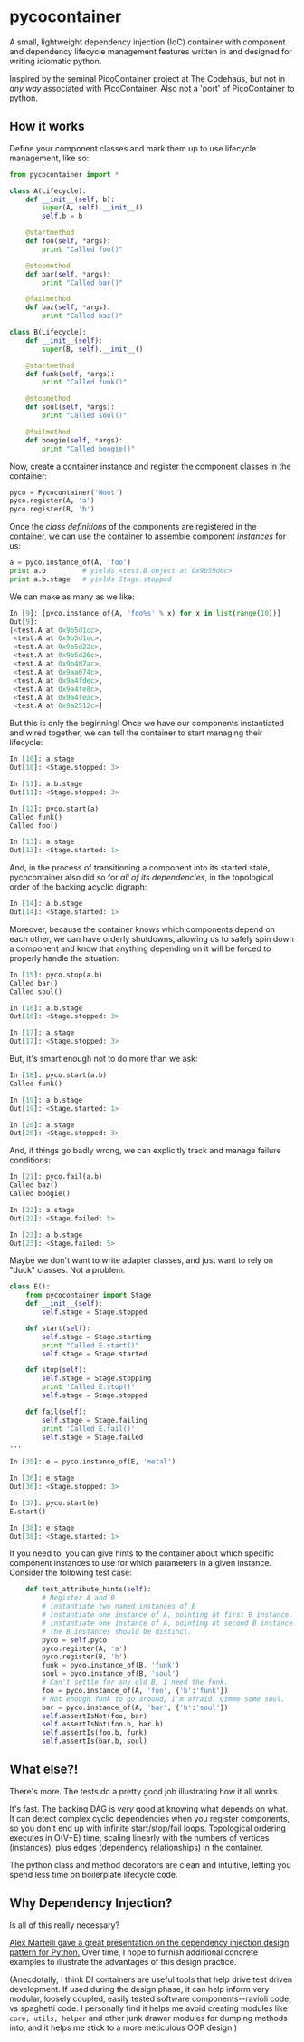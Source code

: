 pycocontainer
=============

A small, lightweight dependency injection (IoC) container with component and dependency lifecycle management features written in and designed for writing idiomatic python.

Inspired by the seminal PicoContainer project at The Codehaus, but not in _any way_ associated with PicoContainer.  Also not a 'port' of PicoContainer to python.


How it works
------------

Define your component classes and mark them up to use lifecycle management, like so:

```python
from pycocontainer import *

class A(Lifecycle):
    def __init__(self, b):
        super(A, self).__init__()
        self.b = b

    @startmethod
    def foo(self, *args):
        print "Called foo()"

    @stopmethod
    def bar(self, *args):
        print "Called bar()"

    @failmethod
    def baz(self, *args):
        print "Called baz()"

class B(Lifecycle):
    def __init__(self):
        super(B, self).__init__()

    @startmethod
    def funk(self, *args):
        print "Called funk()"

    @stopmethod
    def soul(self, *args):
        print "Called soul()"

    @failmethod
    def boogie(self, *args):
        print "Called boogie()"
```

Now, create a container instance and register the component classes in the container:

```python
pyco = Pycocontainer('Woot')
pyco.register(A, 'a')
pyco.register(B, 'b')
```

Once the _class definitions_ of the components are registered in the container, we can use the container to assemble component _instances_ for us:

```python
a = pyco.instance_of(A, 'foo')
print a.b         # yields <test.B object at 0x9b59d0c>
print a.b.stage   # yields Stage.stopped
```

We can make as many as we like:

```python
In [9]: [pyco.instance_of(A, 'foo%s' % x) for x in list(range(10))]
Out[9]:
[<test.A at 0x9b5d1cc>,
 <test.A at 0x9b5d1ec>,
 <test.A at 0x9b5d22c>,
 <test.A at 0x9b5d26c>,
 <test.A at 0x9b487ac>,
 <test.A at 0x9aa074c>,
 <test.A at 0x9a4fdec>,
 <test.A at 0x9a4fe8c>,
 <test.A at 0x9a4feac>,
 <test.A at 0x9a2512c>]
```

But this is only the beginning!  Once we have our components instantiated and wired together, we can tell the container to start managing their lifecycle:

```python
In [10]: a.stage
Out[10]: <Stage.stopped: 3>

In [11]: a.b.stage
Out[11]: <Stage.stopped: 3>

In [12]: pyco.start(a)
Called funk()
Called foo()

In [13]: a.stage
Out[13]: <Stage.started: 1>
```

And, in the process of transitioning a component into its started state, pycocontainer also did so for _all of its dependencies_, in the topological order of the backing acyclic digraph:

```python
In [14]: a.b.stage
Out[14]: <Stage.started: 1>
```

Moreover, because the container knows which components depend on each other, we can have orderly shutdowns, allowing us to safely spin down a component and know that anything depending on it will be forced to properly handle the situation:

```python
In [15]: pyco.stop(a.b)
Called bar()
Called soul()

In [16]: a.b.stage
Out[16]: <Stage.stopped: 3>

In [17]: a.stage
Out[17]: <Stage.stopped: 3>
```

But, it's smart enough not to do more than we ask:

```python
In [18]: pyco.start(a.b)
Called funk()

In [19]: a.b.stage
Out[19]: <Stage.started: 1>

In [20]: a.stage
Out[20]: <Stage.stopped: 3>
```

And, if things go badly wrong, we can explicitly track and manage failure conditions:

```python
In [21]: pyco.fail(a.b)
Called baz()
Called boogie()

In [22]: a.stage
Out[22]: <Stage.failed: 5>

In [23]: a.b.stage
Out[23]: <Stage.failed: 5>
```

Maybe we don't want to write adapter classes, and just want to rely on "duck" classes.  Not a problem.
```python
class E():
    from pycocontainer import Stage
    def __init__(self):
        self.stage = Stage.stopped

    def start(self):
        self.stage = Stage.starting
        print "Called E.start()"
        self.stage = Stage.started

    def stop(self):
        self.stage = Stage.stopping
        print 'Called E.stop()'
        self.stage = Stage.stopped

    def fail(self):
        self.stage = Stage.failing
        print 'Called E.fail()'
        self.stage = Stage.failed
...

In [35]: e = pyco.instance_of(E, 'metal')

In [36]: e.stage
Out[36]: <Stage.stopped: 3>

In [37]: pyco.start(e)
E.start()

In [38]: e.stage
Out[38]: <Stage.started: 1>
```

If you need to, you can give hints to the container about which specific component instances to use for which parameters in a given instance.  Consider the following test case:

```python
    def test_attribute_hints(self):
        # Register A and B
        # instantiate two named instances of B
        # instantiate one instance of A, pointing at first B instance.
        # instantiate one instance of A, pointing at second B instance.
        # The B instances should be distinct.
        pyco = self.pyco
        pyco.register(A, 'a')
        pyco.register(B, 'b')
        funk = pyco.instance_of(B, 'funk')
        soul = pyco.instance_of(B, 'soul')
        # Can't settle for any old B, I need the funk.
        foo = pyco.instance_of(A, 'foo', {'b':'funk'})
        # Not enough funk to go around, I'm afraid. Gimme some soul.
        bar = pyco.instance_of(A, 'bar', {'b':'soul'})
        self.assertIsNot(foo, bar)
        self.assertIsNot(foo.b, bar.b)
        self.assertIs(foo.b, funk)
        self.assertIs(bar.b, soul)
```

What else?!
-----------
There's more.  The tests do a pretty good job illustrating how it all works.

It's fast. The backing DAG is _very_ good at knowing what depends on what.  It can detect complex cyclic dependencies when you register components, so you don't end up with infinite start/stop/fail loops.  Topological ordering executes in O(V+E) time, scaling linearly with the numbers of vertices (instances), plus edges (dependency relationships) in the container.

The python class and method decorators are clean and intuitive, letting you spend less time on boilerplate lifecycle code.


Why Dependency Injection?
-------------------------
Is all of this really necessary?

[Alex Martelli gave a great presentation on the dependency injection design pattern for Python.](http://www.aleax.it/yt_pydi.pdf)  Over time, I hope to furnish additional concrete examples to illustrate the advantages of this design practice.

(Anecdotally, I think DI containers are useful tools that help drive test driven development. If used during the design phase, it can help inform very modular, loosely coupled, easily tested software components--ravioli code, vs spaghetti code.  I personally find it helps me avoid creating modules like ```core, utils, helper``` and other junk drawer modules for dumping methods into, and it helps me stick to a more meticulous OOP design.)

